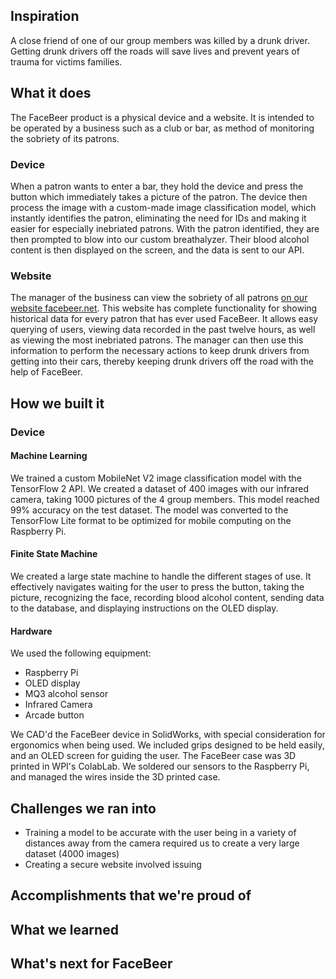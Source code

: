 ## Inspiration
A close friend of one of our group members was killed by a drunk driver. Getting drunk drivers off the roads will save lives and prevent years of trauma for victims families.
## What it does
The FaceBeer product is a physical device and a website. It is intended to be operated by a business such as a club or bar, as method of monitoring the sobriety of its patrons.
### Device
When a patron wants to enter a bar, they hold the device and press the button which immediately takes a picture of the patron. The device then process the image with a custom-made image classification model, which instantly identifies the patron, eliminating the need for IDs and making it easier for especially inebriated patrons. With the patron identified, they are then prompted to blow into our custom breathalyzer. Their blood alcohol content is then displayed on the screen, and the data is sent to our API.
### Website
The manager of the business can view the sobriety of all patrons [on our website facebeer.net](https://facebeer.net). This website has complete functionality for showing historical data for every patron that has ever used FaceBeer. It allows easy querying of users, viewing data recorded in the past twelve hours, as well as viewing the most inebriated patrons. The manager can then use this information to perform the necessary actions to keep drunk drivers from getting into their cars, thereby keeping drunk drivers off the road with the help of FaceBeer.
## How we built it
### Device
#### Machine Learning
We trained a custom MobileNet V2 image classification model with the TensorFlow 2 API. We created a dataset of 400 images with our infrared camera, taking 1000 pictures of the 4 group members. This model reached 99% accuracy on the test dataset. The model was converted to the TensorFlow Lite format to be optimized for mobile computing on the Raspberry Pi.
#### Finite State Machine
We created a large state machine to handle the different stages of use. It effectively navigates waiting for the user to press the button, taking the picture, recognizing the face, recording blood alcohol content, sending data to the database, and displaying instructions on the OLED display.
#### Hardware
We used the following equipment:
- Raspberry Pi
- OLED display
- MQ3 alcohol sensor
- Infrared Camera
- Arcade button

We CAD'd the FaceBeer device in SolidWorks, with special consideration for ergonomics when being used. We included grips designed to be held easily, and an OLED screen for guiding the user. The FaceBeer case was 3D printed in WPI's ColabLab. We soldered our sensors to the Raspberry Pi, and managed the wires inside the 3D printed case.

## Challenges we ran into
- Training a model to be accurate with the user being in a variety of distances away from the camera required us to create a very large dataset (4000 images)
- Creating a secure website involved issuing 

## Accomplishments that we're proud of

## What we learned

## What's next for FaceBeer
